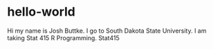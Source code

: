 # hello-world
Hi my name is Josh Buttke. I go to South Dakota State University. I am taking Stat 415 R Programming.
Stat415
